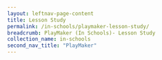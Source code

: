 ```yaml
---
layout: leftnav-page-content
title: Lesson Study
permalink: /in-schools/playmaker-lesson-study/
breadcrumb: PlayMaker (In Schools)- Lesson Study
collection_name: in-schools
second_nav_title: "PlayMaker"
---
```

